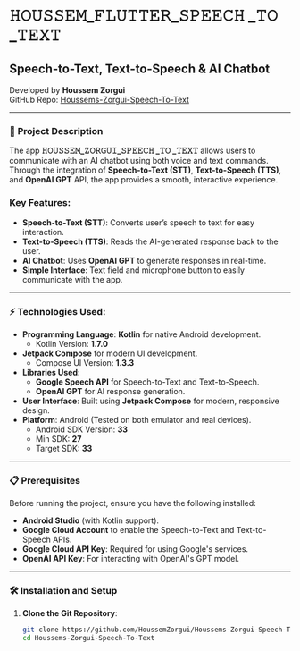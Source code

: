 # 𝙷𝙾𝚄𝚂𝚂𝙴𝙼_𝙵𝙻𝚄𝚃𝚃𝙴𝚁_𝚂𝙿𝙴𝙴𝙲𝙷 _𝚃𝙾 _𝚃𝙴𝚇𝚃
## **Speech-to-Text, Text-to-Speech & AI Chatbot**

Developed by **Houssem Zorgui**  
GitHub Repo: [Houssems-Zorgui-Speech-To-Text](https://github.com/HoussemZorgui/Houssems-Zorgui-Speech-To-Text)

---

### 🚀 **Project Description**

The app **𝙷𝙾𝚄𝚂𝚂𝙴𝙼_𝚉𝙾𝚁𝙶𝚄𝙸_𝚂𝙿𝙴𝙴𝙲𝙷 _𝚃𝙾 _𝚃𝙴𝚇𝚃** allows users to communicate with an AI chatbot using both voice and text commands. Through the integration of **Speech-to-Text (STT)**, **Text-to-Speech (TTS)**, and **OpenAI GPT** API, the app provides a smooth, interactive experience.

### **Key Features**:
- **Speech-to-Text (STT)**: Converts user’s speech to text for easy interaction.
- **Text-to-Speech (TTS)**: Reads the AI-generated response back to the user.
- **AI Chatbot**: Uses **OpenAI GPT** to generate responses in real-time.
- **Simple Interface**: Text field and microphone button to easily communicate with the app.



---

### ⚡ **Technologies Used**:
- **Programming Language**: **Kotlin** for native Android development.
  - Kotlin Version: **1.7.0**
- **Jetpack Compose** for modern UI development.
  - Compose UI Version: **1.3.3**
- **Libraries Used**:
  - **Google Speech API** for Speech-to-Text and Text-to-Speech.
  - **OpenAI GPT** for AI response generation.
- **User Interface**: Built using **Jetpack Compose** for modern, responsive design.
- **Platform**: Android (Tested on both emulator and real devices).
  - Android SDK Version: **33**
  - Min SDK: **27**
  - Target SDK: **33**

---

### 📋 **Prerequisites**

Before running the project, ensure you have the following installed:
- **Android Studio** (with Kotlin support).
- **Google Cloud Account** to enable the Speech-to-Text and Text-to-Speech APIs.
- **Google Cloud API Key**: Required for using Google's services.
- **OpenAI API Key**: For interacting with OpenAI's GPT model.

---

### 🛠️ **Installation and Setup**

1. **Clone the Git Repository**:
   ```bash
   git clone https://github.com/HoussemZorgui/Houssems-Zorgui-Speech-To-Text.git
   cd Houssems-Zorgui-Speech-To-Text
